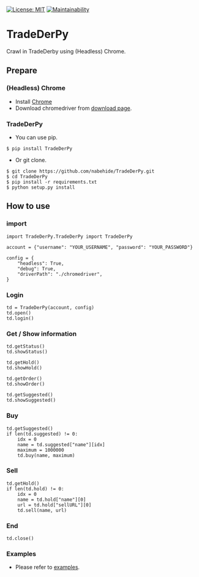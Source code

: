 [![License: MIT](https://img.shields.io/badge/License-MIT-blue.svg)](https://opensource.org/licenses/MIT)
[![Maintainability](https://api.codeclimate.com/v1/badges/bcca31b9a77a97f213d9/maintainability)](https://codeclimate.com/github/nabehide/TradeDerPy/maintainability)

# TradeDerPy
Crawl in TradeDerby using (Headless) Chrome.

## Prepare
### (Headless) Chrome
- Install [Chrome](https://www.google.co.jp/chrome/browser/desktop/index.html)
- Download chromedriver from [download page](https://sites.google.com/a/chromium.org/chromedriver/downloads).

### TradeDerPy
- You can use pip.

```
$ pip install TradeDerPy
```

- Or git clone.
```
$ git clone https://github.com/nabehide/TradeDerPy.git
$ cd TradeDerPy
$ pip install -r requirements.txt
$ python setup.py install
```

## How to use
### import

```
import TradeDerPy.TradeDerPy import TradeDerPy

account = {"username": "YOUR_USERNAME", "password": "YOUR_PASSWORD"}

config = {
    "headless": True,
    "debug": True,
    "driverPath": "./chromedriver",
}
```

### Login
```
td = TradeDerPy(account, config)
td.open()
td.login()
```

### Get / Show information
```
td.getStatus()
td.showStatus()

td.getHold()
td.showHold()

td.getOrder()
td.showOrder()

td.getSuggested()
td.showSuggested()
```

### Buy
```
td.getSuggested()
if len(td.suggested) != 0:
    idx = 0
    name = td.suggested["name"][idx]
    maximum = 1000000
    td.buy(name, maximum)
```

### Sell
```
td.getHold()
if len(td.hold) != 0:
    idx = 0
    name = td.hold["name"][0]
    url = td.hold["sellURL"][0]
    td.sell(name, url)
```

### End
```
td.close()
```

### Examples
- Please refer to [examples](https://github.com/nabehide/TradeDerPy/tree/master/examples).
